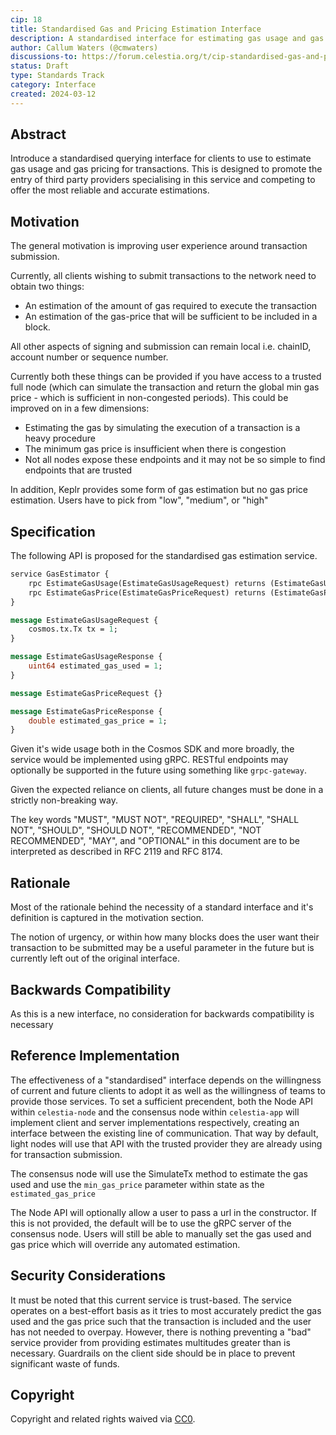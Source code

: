 ```yaml
---
cip: 18
title: Standardised Gas and Pricing Estimation Interface
description: A standardised interface for estimating gas usage and gas pricing for transactions
author: Callum Waters (@cmwaters)
discussions-to: https://forum.celestia.org/t/cip-standardised-gas-and-pricing-estimation-interface/1621
status: Draft
type: Standards Track
category: Interface
created: 2024-03-12
---
```


## Abstract

Introduce a standardised querying interface for clients to use to estimate gas usage and gas pricing for transactions. This is designed to promote the entry of third party providers specialising in this service and competing to offer the most reliable and accurate estimations.

## Motivation

The general motivation is improving user experience around transaction submission.

Currently, all clients wishing to submit transactions to the network need to obtain two things:

- An estimation of the amount of gas required to execute the transaction
- An estimation of the gas-price that will be sufficient to be included in a block.
  
All other aspects of signing and submission can remain local i.e. chainID, account number or sequence number.

Currently both these things can be provided if you have access to a trusted full node (which can simulate the transaction and return the global min gas price - which is sufficient in non-congested periods). This could be improved on in a few dimensions:

- Estimating the gas by simulating the execution of a transaction is a heavy procedure
- The minimum gas price is insufficient when there is congestion
- Not all nodes expose these endpoints and it may not be so simple to find endpoints that are trusted

In addition, Keplr provides some form of gas estimation but no gas price estimation. Users have to pick from "low", "medium", or "high"

## Specification

The following API is proposed for the standardised gas estimation service.

```proto
service GasEstimator {
    rpc EstimateGasUsage(EstimateGasUsageRequest) returns (EstimateGasUsageResponse) {}
    rpc EstimateGasPrice(EstimateGasPriceRequest) returns (EstimateGasPriceResponse) {}
}

message EstimateGasUsageRequest {
    cosmos.tx.Tx tx = 1;
}

message EstimateGasUsageResponse {
    uint64 estimated_gas_used = 1;
}

message EstimateGasPriceRequest {}

message EstimateGasPriceResponse {
    double estimated_gas_price = 1;
}
```

Given it's wide usage both in the Cosmos SDK and more broadly, the service would be implemented using gRPC. RESTful endpoints may optionally be supported in the future using something like `grpc-gateway`.

Given the expected reliance on clients, all future changes must be done in a strictly non-breaking way.

The key words "MUST", "MUST NOT", "REQUIRED", "SHALL", "SHALL NOT", "SHOULD", "SHOULD NOT", "RECOMMENDED", "NOT RECOMMENDED", "MAY", and "OPTIONAL" in this document are to be interpreted as described in RFC 2119 and RFC 8174.

## Rationale

Most of the rationale behind the necessity of a standard interface and it's definition is captured in the motivation section.

The notion of urgency, or within how many blocks does the user want their transaction to be submitted may be a useful parameter in the future but is currently left out of the original interface.

## Backwards Compatibility

As this is a new interface, no consideration for backwards compatibility is necessary

## Reference Implementation

The effectiveness of a "standardised" interface depends on the willingness of current and future clients to adopt it as well as the willingness of teams to provide those services. To set a sufficient precendent, both the Node API within `celestia-node` and the consensus node within `celestia-app` will implement client and server implementations respectively, creating an interface between the existing line of communication. That way by default, light nodes will use that API with the trusted provider they are already using for transaction submission.

The consensus node will use the SimulateTx method to estimate the gas used and use the `min_gas_price` parameter within state as the `estimated_gas_price`

The Node API will optionally allow a user to pass a url in the constructor. If this is not provided, the default will be to use the gRPC server of the consensus node. Users will still be able to manually set the gas used and gas price which will override any automated estimation.

## Security Considerations

It must be noted that this current service is trust-based. The service operates on a best-effort basis as it tries to most accurately predict the gas used and the gas price such that the transaction is included and the user has not needed to overpay. However, there is nothing preventing a "bad" service provider from providing estimates multitudes greater than is necessary. Guardrails on the client side should be in place to prevent significant waste of funds.

## Copyright

Copyright and related rights waived via [CC0](../LICENSE).
